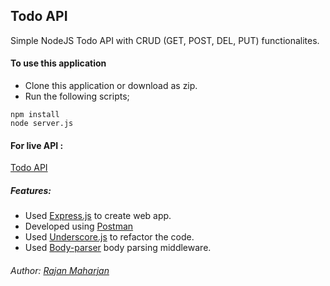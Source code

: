 ## Todo API
Simple NodeJS Todo API with CRUD (GET, POST, DEL, PUT) functionalites.

#### To use this application
* Clone this application or download as zip.
* Run the following scripts;
```
npm install
node server.js

```

#### For live API :
[Todo API](http://rajan-todo-api.herokuapp.com/)

##### Features:
* Used [Express.js](http://expressjs.com/) to create web app.
* Developed using [Postman](http://www.getpostman.com/)
* Used [Underscore.js](http://underscorejs.org/) to refactor the code.
* Used [Body-parser](https://www.npmjs.com/package/body-parser-json) body parsing middleware.

###### Author: [Rajan Maharjan](http://mrajan.com.np/)
